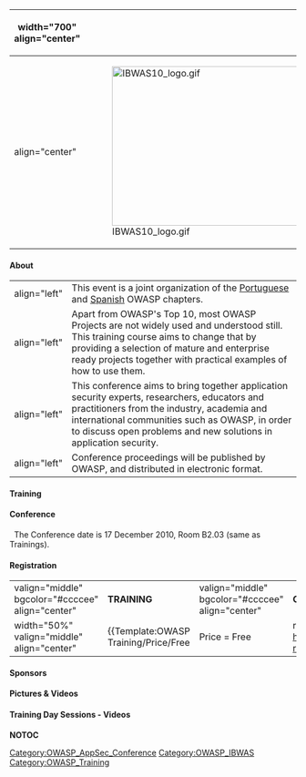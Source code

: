 <table>
<thead>
<tr class="header">
<th><p>width="700" align="center"</p></th>
<th></th>
<th><p>width="500" align="center"</p></th>
<th></th>
</tr>
</thead>
<tbody>
<tr class="odd">
<td><p>align="center"</p></td>
<td><figure>
<img src="IBWAS10_logo.gif" title="IBWAS10_logo.gif" alt="IBWAS10_logo.gif" width="621" height="280" /><figcaption>IBWAS10_logo.gif</figcaption>
</figure></td>
<td><p>align="center"</p></td>
<td><ul>
<li><a href="https://www.owasp.org/images/1/13/Ibwas10_proceedings.pdf">IBWAS'10 Conference Proceedings</a></li>
<li><a href="https://docs.google.com/document/pub?id=15GNipvLBz39-8SCbm1TqFfJtK8QUHOwrD4xkIU9Wl54">Press Release</a></li>
<li><a href="OWASP_IBWAS10/Media_Mentions" title="wikilink">Media Mentions</a></li>
<li><a href="OWASP_IBWAS10/Venue" title="wikilink">Venue's Location</a></li>
<li><a href="OWASP_IBWAS10/Team" title="wikilink">Conference's Team</a></li>
<li><a href="OWASP_IBWAS10/Archived" title="wikilink">Archived</a></li>
<li><a href="OWASP_IBWAS10/Internals" title="wikilink">Internals</a></li>
<li><a href="IBWAS09" title="wikilink">IBWAS09</a></li>
</ul>
<p><br />
<a href="http://www.twitter.com/ibwas10"><a href="http://twitter-badges.s3.amazonaws.com/twitter-a.png">http://twitter-badges.s3.amazonaws.com/twitter-a.png</a></a> <a href="http://www.facebook.com/#!/group.php?gid=113336378677245"><a href="http://www.allofads.com/files/images/facebook-logo.jpg">http://www.allofads.com/files/images/facebook-logo.jpg</a></a> <a href="http://events.linkedin.com/2nd-Ibero-American-Web-Application/pub/273820"><a href="http://static03.linkedin.com/img/logos/logo_linkedin_88x22.png">http://static03.linkedin.com/img/logos/logo_linkedin_88x22.png</a></a></p></td>
</tr>
</tbody>
</table>

#### About

|              |                                                                                                                                                                                                                                                                     |
| ------------ | ------------------------------------------------------------------------------------------------------------------------------------------------------------------------------------------------------------------------------------------------------------------- |
| align="left" | This event is a joint organization of the [Portuguese](http://www.owasp.org/index.php/Portuguese) and [Spanish](http://www.owasp.org/index.php/Spain) OWASP chapters.                                                                                               |
| align="left" | Apart from OWASP's Top 10, most OWASP Projects are not widely used and understood still. This training course aims to change that by providing a selection of mature and enterprise ready projects together with practical examples of how to use them.             |
| align="left" | This conference aims to bring together application security experts, researchers, educators and practitioners from the industry, academia and international communities such as OWASP, in order to discuss open problems and new solutions in application security. |
| align="left" | Conference proceedings will be published by OWASP, and distributed in electronic format.                                                                                                                                                                            |

#### Training

#### Conference

  The Conference date is 17 December 2010, Room B2.03 (same as
Trainings).  

#### Registration

|                                                   |                                      |                                                   |                                                                            |
| ------------------------------------------------- | ------------------------------------ | ------------------------------------------------- | -------------------------------------------------------------------------- |
| valign="middle" bgcolor="\#ccccee" align="center" | **TRAINING**                         | valign="middle" bgcolor="\#ccccee" align="center" | **CONFERENCE**                                                             |
| width="50%" valign="middle" align="center"        | {{Template:OWASP Training/Price/Free | Price = Free                                      | registration_url = <http://www.eventbrite.com/event/1073670377?ref=elink> |

#### Sponsors

#### Pictures & Videos

#### Training Day Sessions - Videos

__NOTOC__ <headertabs />

[Category:OWASP_AppSec_Conference](Category:OWASP_AppSec_Conference "wikilink")
[Category:OWASP_IBWAS](Category:OWASP_IBWAS "wikilink")
[Category:OWASP_Training](Category:OWASP_Training "wikilink")